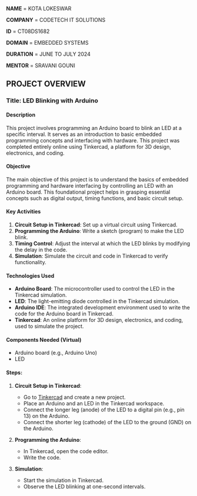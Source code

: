

**NAME**      = KOTA LOKESWAR

**COMPANY**   = CODETECH IT SOLUTIONS

**ID**        = CT08DS1682

**DOMAIN**   = EMBEDDED SYSTEMS

**DURATION** = JUNE TO JULY 2024

**MENTOR**   = SRAVANI GOUNI


## PROJECT OVERVIEW

### Title: LED Blinking with Arduino

#### Description
This project involves programming an Arduino board to blink an LED at a specific interval. It serves as an introduction to basic embedded programming concepts and interfacing with hardware. This project was completed entirely online using Tinkercad, a platform for 3D design, electronics, and coding.

#### Objective
The main objective of this project is to understand the basics of embedded programming and hardware interfacing by controlling an LED with an Arduino board. This foundational project helps in grasping essential concepts such as digital output, timing functions, and basic circuit setup.

#### Key Activities
1. **Circuit Setup in Tinkercad**: Set up a virtual circuit using Tinkercad.
2. **Programming the Arduino**: Write a sketch (program) to make the LED blink.
3. **Timing Control**: Adjust the interval at which the LED blinks by modifying the delay in the code.
4. **Simulation**: Simulate the circuit and code in Tinkercad to verify functionality.

#### Technologies Used
- **Arduino Board**: The microcontroller used to control the LED in the Tinkercad simulation.
- **LED**: The light-emitting diode controlled in the Tinkercad simulation.
- **Arduino IDE**: The integrated development environment used to write the code for the Arduino board in Tinkercad.
- **Tinkercad**: An online platform for 3D design, electronics, and coding, used to simulate the project.

#### Components Needed (Virtual)
- Arduino board (e.g., Arduino Uno)
- LED


#### Steps:

1. **Circuit Setup in Tinkercad**:
   - Go to [Tinkercad](https://www.tinkercad.com/) and create a new project.
   - Place an Arduino and an LED in the Tinkercad workspace.
   - Connect the longer leg (anode) of the LED to a digital pin (e.g., pin 13) on the Arduino.
   - Connect the shorter leg (cathode) of the LED to the ground (GND) on the Arduino.

2. **Programming the Arduino**:
   - In Tinkercad, open the code editor.
   - Write the  code.

3. **Simulation**:
   - Start the simulation in Tinkercad.
   - Observe the LED blinking at one-second intervals.

